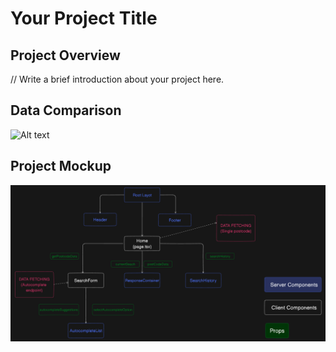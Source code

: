 # Your Project Title

## Project Overview
// Write a brief introduction about your project here.

## Data Comparison

![Alt text](./documents/DATA_COMPARISON.jpg)

## Project Mockup

![Alt text](./documents/APP_MOCKUP.png)